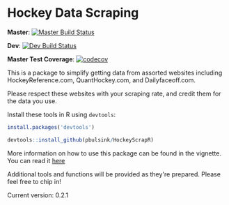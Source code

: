 # Hockey Data Scraping

**Master**: [![Master Build Status](https://travis-ci.org/pbulsink/HockeyScrapR.svg?branch=master)](https://travis-ci.org/pbulsink/HockeyScrapR)

**Dev**: [![Dev Build Status](https://travis-ci.org/pbulsink/HockeyScrapR.svg?branch=dev)](https://travis-ci.org/pbulsink/HockeyScrapR)

**Master Test Coverage**: [![codecov](https://codecov.io/github/pbulsink/HockeyScrapR/branch/master/graphs/badge.svg)](https://codecov.io/github/pbulsink/HockeyScrapR) 

This is a package to simplify getting data from assorted websites including HockeyReference.com, QuantHockey.com, and Dailyfaceoff.com. 

Please respect these websites with your scraping rate, and credit them for the data you use. 

Install these tools in R using `devtools`:

```R
install.packages('devtools')

devtools::install_github(pbulsink/HockeyScrapR)
```

More information on how to use this package can be found in the vignette. You can read it [here](https://github.com/pbulsink/HockeyScrapR/blob/master/vignettes/HockeyScrapR.md)

Additional tools and functions will be provided as they're prepared. Please feel free to chip in! 

Current version: 0.2.1

